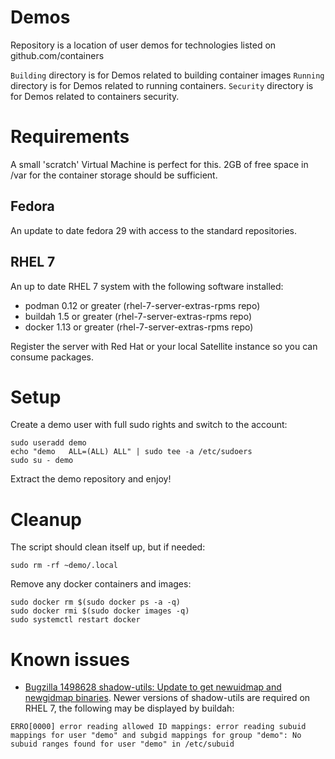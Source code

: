 # Demos
Repository is a location of user demos for technologies listed on github.com/containers

`Building` directory is for Demos related to building container images
`Running` directory is for Demos related to running containers.
`Security` directory is for Demos related to containers security.

# Requirements

A small 'scratch' Virtual Machine is perfect for this.  2GB of free space in /var for the container storage should be sufficient.

## Fedora

An update to date fedora 29 with access to the standard repositories.

## RHEL 7

An up to date RHEL 7 system with the following software installed:

* podman 0.12 or greater (rhel-7-server-extras-rpms repo)
* buildah 1.5 or greater (rhel-7-server-extras-rpms repo)
* docker 1.13 or greater (rhel-7-server-extras-rpms repo)

Register the server with Red Hat or your local Satellite instance so you can consume packages.

# Setup

Create a demo user with full sudo rights and switch to the account:
~~~
sudo useradd demo
echo "demo   ALL=(ALL) ALL" | sudo tee -a /etc/sudoers
sudo su - demo
~~~

Extract the demo repository and enjoy!

# Cleanup

The script should clean itself up, but if needed:

~~~
sudo rm -rf ~demo/.local
~~~

Remove any docker containers and images:

~~~
sudo docker rm $(sudo docker ps -a -q)
sudo docker rmi $(sudo docker images -q)
sudo systemctl restart docker
~~~

# Known issues

* [Bugzilla 1498628 shadow-utils: Update to get newuidmap and newgidmap binaries](https://bugzilla.redhat.com/show_bug.cgi?id=1498628).  Newer versions of shadow-utils are required on RHEL 7, the following may be displayed by buildah:
~~~
ERRO[0000] error reading allowed ID mappings: error reading subuid mappings for user "demo" and subgid mappings for group "demo": No subuid ranges found for user "demo" in /etc/subuid
~~~

